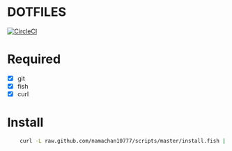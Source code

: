 # DOTFILES
[![CircleCI](https://circleci.com/gh/namachan10777/scripts.svg?style=shield)](https://circleci.com/gh/namachan10777/scripts)

# Required
 - [x] git
 - [x] fish
 - [x] curl

# Install
```bash
	curl -L raw.github.com/namachan10777/scripts/master/install.fish | fish
```
